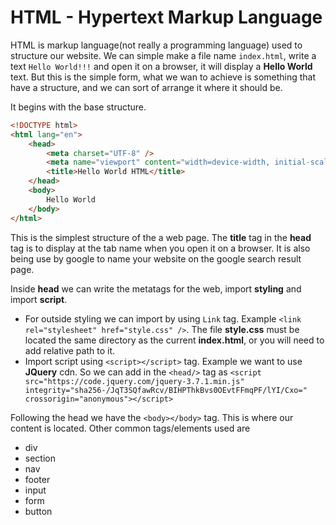 # HTML - Hypertext Markup Language

HTML is markup language(not really a programming language) used to structure our website. We can simple make a file name `index.html`, write a text `Hello World!!!` and open it on a browser, it will display a **Hello World** text. But this is the simple form, what we wan to achieve is something that have a structure, and we can sort of arrange it where it should be.

It begins with the base structure.

```html
<!DOCTYPE html>
<html lang="en">
	<head>
		<meta charset="UTF-8" />
		<meta name="viewport" content="width=device-width, initial-scale=1.0" />
		<title>Hello World HTML</title>
	</head>
	<body>
		Hello World
	</body>
</html>
```

This is the simplest structure of the a web page. The **title** tag in the **head** tag is to display at the tab name when you open it on a browser. It is also being use by google to name your website on the google search result page.

Inside **head** we can write the metatags for the web, import **styling** and import **script**. 
- For outside styling we can import by using `Link` tag. Example `<link rel="stylesheet" href="style.css" />`. The file **style.css** must be located the same directory as the current **index.html**, or you will need to add relative path to it.
- Import script using `<script></script>` tag. Example we want to use **JQuery** cdn. So we can add in the `<head/>` tag as `<script src="https://code.jquery.com/jquery-3.7.1.min.js" integrity="sha256-/JqT3SQfawRcv/BIHPThkBvs0OEvtFFmqPF/lYI/Cxo=" crossorigin="anonymous"></script>`

Following the head we have the `<body></body>` tag. This is where our content is located.
Other common tags/elements used are
- div
- section
- nav
- footer
- input
- form
- button